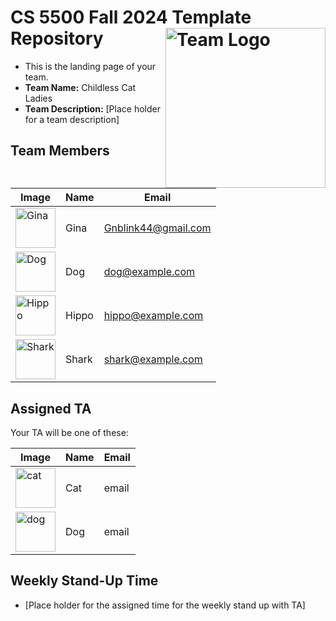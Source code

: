 # CS 5500 Fall 2024 Template Repository <img src="https://github.com/user-attachments/assets/5ea52a39-8b0a-4d68-a361-a92323f864eb" alt="Team Logo" height="256" width="256" align="right">


- This is the landing page of your team.
- **Team Name:** Childless Cat Ladies
- **Team Description:** [Place holder for a team description]


## Team Members
| Image | Name | Email |
|-------|------|-------|
| <img src="https://github.com/user-attachments/assets/cff76bdd-50dd-4c3e-ac3d-9bc84244c499" alt="Gina" height="64" width="64"> | Gina | Gnblink44@gmail.com |
| <img src="Resources/dog.png" alt="Dog" height="64" width="64"> | Dog | dog@example.com |
| <img src="Resources/hippo.png" alt="Hippo" height="64" width="64"> | Hippo | hippo@example.com |
| <img src="Resources/shark.png" alt="Shark" height="64" width="64"> | Shark | shark@example.com |



## Assigned TA
Your TA will be one of these:

| Image | Name | Email |
|-------|------|-------|
| <img src="Resources/cat.png" alt="cat" height="64" width="64"> | Cat | email |
| <img src="Resources/dog.png" alt="dog" height="64" width="64"> | Dog| email |


## Weekly Stand-Up Time
- [Place holder for the assigned time for the weekly stand up with TA]

